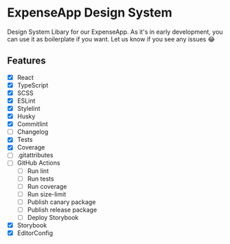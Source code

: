 # ExpenseApp Design System

Design System Libary for our ExpenseApp. As it's in early development, you can use it as boilerplate if you want. Let us know if you see any issues 😂

## Features

- [x] React
- [x] TypeScript
- [x] SCSS
- [x] ESLint
- [x] Stylelint
- [x] Husky
- [x] Commitlint
- [ ] Changelog
- [x] Tests
- [x] Coverage
- [ ] .gitattributes
- [ ] GitHub Actions
  - [ ] Run lint
  - [ ] Run tests
  - [ ] Run coverage
  - [ ] Run size-limit
  - [ ] Publish canary package
  - [ ] Publish release package
  - [ ] Deploy Storybook
- [x] Storybook
- [x] EditorConfig
